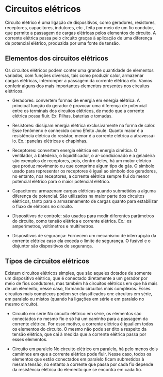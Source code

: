 # Circuitos elétricos
Circuito elétrico é uma ligação de dispositivos, como geradores, resistores, receptores, capacitores, indutores, etc., feita por meio de um fio condutor, que permite a passagem de cargas elétricas pelos elementos do circuito. A corrente elétrica passa pelo circuito graças à aplicação de uma diferença de potencial elétrico, produzida por uma fonte de tensão.

## Elementos dos circuitos elétricos
Os circuitos elétricos podem conter uma grande quantidade de elementos variados, com funções diversas, tais como produzir calor, armazenar cargas elétricas, interromper a passagem da corrente elétrica etc. Vamos conferir alguns dos mais importantes elementos presentes nos circuitos elétricos.

- Geradores: convertem formas de energia em energia elétrica. A principal função do gerador é provocar uma diferença de potencial entre os terminais dos circuitos elétricos, de modo que a corrente elétrica possa fluir. Ex: Pilhas, baterias e tomadas.

- Resistores: dissipam energia elétrica exclusivamente na forma de calor. Esse fenômeno é conhecido como Efeito Joule. Quanto maior é a resistência elétrica do resistor, menor é a corrente elétrica a atravessá-lo. Ex.: panelas elétricas e chapinhas.

- Receptores: convertem energia elétrica em energia cinética. O ventilador, a batedeira, o liquidificador, o ar-condicionado e a geladeira são exemplos de receptores, pois, dentro deles, há um motor elétrico que produz movimento ou que comprime algum tipo de gás. O símbolo usado para representar os receptores é igual ao símbolo dos geradores, no entanto, nos receptores, a corrente elétrica sempre flui do menor potencial elétrico para o maior potencial elétrico.

- Capacitores: armazenam cargas elétricas quando submetidos a alguma diferença de potencial. São utilizados na maior parte dos circuitos elétricos, tanto para o armazenamento de cargas quanto para estabilizar o fluxo de elétrons no circuito.

- Dispositivos de controle: são usados para medir diferentes parâmetros do circuito, como tensão elétrica e corrente elétrica. Ex.: os amperímetros, voltímetros e multímetros.

- Dispositivos de segurança: Fornecem um mecanismo de interrupção da corrente elétrica caso ela exceda o limite de segurança. O fusível e o disjuntor são dispositivos de segurança.

## Tipos de circuitos elétricos
Existem circuitos elétricos simples, que são aqueles dotados de somente um dispositivo elétrico, que é conectado diretamente a um gerador por meio de fios condutores, mas também há circuitos elétricos em que há mais de um elemento, nesse caso, formando circuitos mais complexos. Esses circuitos mais complexos podem ser classificados em: circuitos em série, em paralelo ou mistos (quando há ligações em série e em paralelo no mesmo circuito).

- Circuito em série No circuito elétrico em série, os elementos são conectados no mesmo fio e só há um caminho para a passagem da corrente elétrica. Por esse motivo, a corrente elétrica é igual em todos os elementos do circuito. O mesmo não pode ser dito a respeito da tensão elétrica, que cai à medida que a corrente elétrica passa por esses elementos.

- Circuito em paralelo No circuito elétrico em paralelo, há pelo menos dois caminhos em que a corrente elétrica pode fluir. Nesse caso, todos os elementos que estão conectados em paralelo ficam submetidos à mesma tensão, no entanto a corrente que passa por cada fio depende da resistência elétrica do elemento que se encontra em cada fio.
